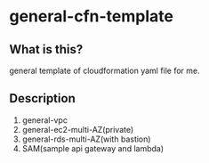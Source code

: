 # general-cfn-template

## What is this?

general template of cloudformation yaml file for me.

## Description

1. general-vpc
2. general-ec2-multi-AZ(private)
3. general-rds-multi-AZ(with bastion)
4. SAM(sample api gateway and lambda)